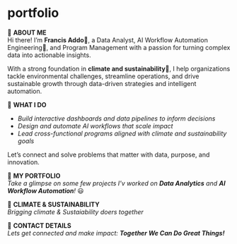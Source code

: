 # portfolio
🔹 **ABOUT ME**  
Hi there! I’m **Francis Addo**🙋, a Data Analyst, AI Workflow Automation Engineering🤖, and Program Management with a passion for turning complex data into actionable insights.

With a strong foundation in **climate and sustainability**🌱, I help organizations tackle environmental challenges, streamline operations, and drive sustainable growth through data-driven strategies and intelligent automation.

🔹 **WHAT I DO**  
- *Build interactive dashboards and data pipelines to inform decisions*  
- *Design and automate AI workflows that scale impact*  
- *Lead cross-functional programs aligned with climate and sustainability goals*

Let’s connect and solve problems that matter with data, purpose, and innovation.

🔹 **MY PORTFOLIO**  
*Take a glimpse on some few projects I'v worked on **Data Analytics** and **AI Workflow Automation**!* 😃

🔹 **CLIMATE & SUSTAINABILITY**  
*Brigging climate & Sustaiability doers together* 

🔹 **CONTACT DETAILS**  
*Lets get connected and make impact: **Together We Can Do Great Things!***
